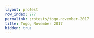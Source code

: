 ```yaml
---
layout: protest
row_index: 977
permalink: protests/togo-november-2017
title: Togo, November 2017
hidden: true
---
```

